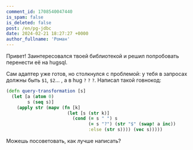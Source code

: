 ```yaml
---
comment_id: 1708540047440
is_spam: false
is_deleted: false
post: /en/pg-jdbc
date: 2024-02-21 18:27:27 +0000
author_fullname: 'Роман'
---
```


Привет! Заинтересовался твоей библиотекой и решил попробовать перенести её на
hugsql.

Сам адаптер уже готов, но столкнулся с проблемой: у тебя в запросах должны быть
`$1`, `$2`... , а в hug `?` `?` `?`.  Написал такой говнокод:

~~~clojure
(defn query-transformation [s]
  (let [a (atom 0)
        s (seq s)]
    (apply str (mapv (fn [k]
                       (let [s (str k)]
                         (cond (= s " ") s
                               (= s "?") (str "$" (swap! a inc))
                               :else (str s)))) (vec s)))))
~~~

Можешь посоветовать, как лучше написать?
